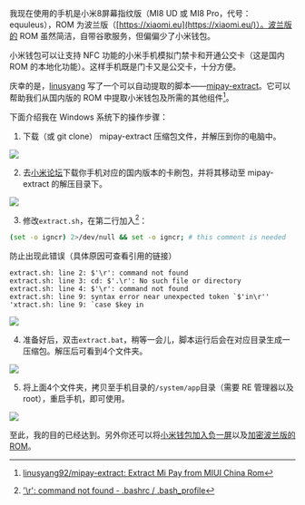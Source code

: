 我现在使用的手机是小米8屏幕指纹版（MI8 UD 或 MI8 Pro，代号：equuleus），ROM 为波兰版（[https://xiaomi.eu](https://xiaomi.eu/)）。波兰版的 ROM 虽然简洁，自带谷歌服务，但偏偏少了小米钱包。

小米钱包可以让支持 NFC 功能的小米手机模拟门禁卡和开通公交卡（这是国内 ROM 的本地化功能）。这样手机既是门卡又是公交卡，十分方便。

庆幸的是，[linusyang](https://cn.v2ex.com/member/linusyang) 写了一个可以自动提取的脚本——[mipay-extract](https://github.com/linusyang92/mipay-extract)。它可以帮助我们从国内版的 ROM 中提取小米钱包及所需的其他组件[^1]。

下面介绍我在 Windows 系统下的操作步骤：

1.  下载（或 git clone） mipay-extract 压缩包文件，并解压到你的电脑中。

![](https://cdn.jsdelivr.net/gh/joeyliu6/Blogger@master/static_files/iljw/img/large/mipay_extract_github.png)

2.  去[小米论坛](https://www.miui.com/forum.php?forumlist=1)下载你手机对应的国内版本的卡刷包，并将其移动至 mipay-extract 的解压目录下。

![](https://cdn.jsdelivr.net/gh/joeyliu6/Blogger@master/static_files/iljw/img/large/20190508153614.png)
    
3.  修改`extract.sh`，在第二行加入[^2]：
```bash
(set -o igncr) 2>/dev/null && set -o igncr; # this comment is needed
```
 防止出现此错误（具体原因可查看引用的链接）

```shell
extract.sh: line 2: $'\r': command not found  
extract.sh: line 3: cd: $'.\r': No such file or directory  
extract.sh: line 4: $'\r': command not found  
extract.sh: line 9: syntax error near unexpected token `$'in\r''  
'xtract.sh: line 9: `case $key in
```
![](https://cdn.jsdelivr.net/gh/joeyliu6/Blogger@master/static_files/iljw/img/large/20190508153830.png)

4.  准备好后，双击`extract.bat`，稍等一会儿，脚本运行后会在对应目录生成一压缩包。解压后可看到4个文件夹。

![](https://cdn.jsdelivr.net/gh/joeyliu6/Blogger@master/static_files/iljw/img/large/20190508155530.png)
    
5.  将上面4个文件夹，拷贝至手机目录的`/system/app`目录（需要 RE 管理器以及 root），重启手机，即可使用。

![](https://cdn.jsdelivr.net/gh/joeyliu6/Blogger@master/static_files/iljw/img/large/mipay_phone.png)
    

至此，我的目的已经达到。另外你还可以将[小米钱包加入负一屏](https://github.com/linusyang92/mipay-extract#usage)以及[加密波兰版的 ROM](https://github.com/linusyang92/mipay-extract#optional-encryption-for-xiaomieu-roms)。

[^1]: [linusyang92/mipay-extract: Extract Mi Pay from MIUI China Rom](https://github.com/linusyang92/mipay-extract#mi-pay-extractor)
[^2]: ['\r': command not found - .bashrc / .bash_profile](https://stackoverflow.com/questions/11616835/r-command-not-found-bashrc-bash-profile)
<!--stackedit_data:
eyJwcm9wZXJ0aWVzIjoidGFnczogJ01JIDggUHJvLE1JIDggVU
Qs5bCP57Gz6ZKx5YyFLOmXqOemgSzlhazkuqTljaEnXG5leGNl
cnB0OiA+LVxuICDmiJHnjrDlnKjkvb/nlKjnmoTmiYvmnLrmmK
/lsI/nsbM45bGP5bmV5oyH57q554mI77yITUk4IFVEIOaIliBN
STggUHJv77yM5Luj5Y+377yaZXF1dWxldXPvvInvvIxST01cbi
Ag5Li65rOi5YWw54mI77yIaHR0cHM6Ly94aWFvbWkuZXXvvInj
gILms6LlhbDniYjnmoQgUk9NIOiZveeEtueugOa0ge+8jOiHqu
W4puiwt+atjOacjeWKoe+8jOS9huWBj+WBj+WwkeS6huWwj+ex
s+mSseWMheOAguWwj+exs+mSseWMheWPr+S7peiuqeaUr+aMgS
BORkNcbiAg5Yqf6IO955qE5bCP57Gz5omL5py65qih5ouf6Zeo
56aB5Y2h5ZKM5byA6YCa5YWs5Lqk5Y2h77yI6L+Z5piv5Zu95Y
aFIFJPTSDnmoTmnKzlnLDljJblip/og73vvInjgILov5nmoLfm
iYvmnLrml6LmmK/pl6jljaHlj4jmmK/lhazkuqTljaHvvIzljY
HliIbmlrnkvr/jgIJcbmRhdGU6ICcyMDE5LTA1LTA4J1xuIiwi
aGlzdG9yeSI6WzExMzI1Njk3NzhdfQ==
-->